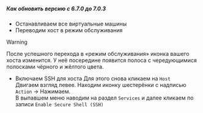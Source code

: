 ##### Как обновить версию с 6.7.0 до 7.0.3

- Останавливаем все виртуальные машины
- Переводим хост в режим обслуживания
> [!Warning]
> После успешного перехода в «режим обслуживания» иконка вашего хоста изменится. У неё посередине появится полоса с чередующимися полосками чёрного и жёлтого цвета.
- Включаем SSH для хоста
Для этого снова кликаем на ``Host``<br>
Двигаем взгляд левее. Находим иконку шестерёнки с надписью ``Action`` -> Нажимаем.<br>
В выпавшем меню наводим на раздел ``Services`` и далее кликаем по записи ``Enable Secure Shell (SSH)``
